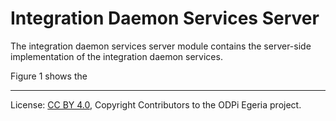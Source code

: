 <!-- SPDX-License-Identifier: CC-BY-4.0 -->
<!-- Copyright Contributors to the ODPi Egeria project. -->

# Integration Daemon Services Server

The integration daemon services server module contains the server-side
implementation of the integration daemon services.

Figure 1 shows the 


----
License: [CC BY 4.0](https://creativecommons.org/licenses/by/4.0/),
Copyright Contributors to the ODPi Egeria project.